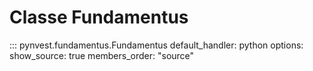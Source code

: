 # Classe Fundamentus

::: pynvest.fundamentus.Fundamentus
    default_handler: python
    options:
        show_source: true
        members_order: "source"
